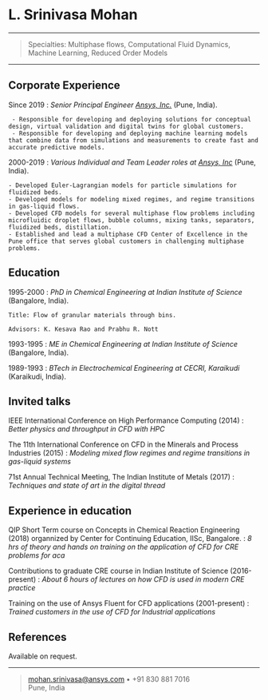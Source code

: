 
L. Srinivasa Mohan
==================

----

>  Specialties: Multiphase flows, Computational Fluid Dynamics, Machine Learning, Reduced Order Models

----

Corporate Experience
--------------------

Since 2019
:   *Senior Principal Engineer [Ansys, Inc.](https://www.ansys.com/)*
    (Pune, India).

     - Responsible for developing and deploying solutions for conceptual design, virtual validation and digital twins for global customers.
     - Responsible for developing and deploying machine learning models that combine data from simulations and measurements to create fast and accurate predictive models.

    
2000-2019
:   *Various Individual and Team Leader roles at [Ansys, Inc](https://www.ansys.com/)* 
    (Pune, India).

    - Developed Euler-Lagrangian models for particle simulations for fluidized beds.
    - Developed models for modeling mixed regimes, and regime transitions in gas-liquid flows.
    - Developed CFD models for several multiphase flow problems including microfluidic droplet flows, bubble columns, mixing tanks, separators, fluidized beds, distillation.
    - Established and lead a multiphase CFD Center of Excellence in the Pune office that serves global customers in challenging multiphase problems.


Education
---------

1995-2000
:   *PhD in Chemical Engineering at Indian Institute of Science*
    (Bangalore, India).

    Title: Flow of granular materials through bins.

    Advisors: K. Kesava Rao and Prabhu R. Nott

1993-1995
:   *ME in Chemical Engineering at Indian Institute of Science* (Bangalore, India).

1989-1993
:   *BTech in Electrochemical Engineering at CECRI, Karaikudi* (Karaikudi, India).

Invited talks
-------------

IEEE International Conference on High Performance Computing (2014)
:   *Better physics and throughput in CFD with HPC*

The 11th International Conference on CFD in the Minerals and Process Industries (2015)
:   *Modeling mixed flow regimes and regime transitions in gas-liquid systems*

71st Annual Technical Meeting, The Indian Institute of Metals (2017)
:   *Techniques and state of art in the digital thread*

Experience in education
-----------------------

QIP Short Term course on Concepts in Chemical Reaction Engineering (2018) organnized by Center for Continuing Education, IISc, Bangalore.
:   *8 hrs of theory and hands on training on the application of CFD for CRE problems for aca*

Contributions to graduate CRE course in Indian Institute of Science (2016-present)
:   *About 6 hours of lectures on how CFD is used in modern CRE practice*

Training on the use of Ansys Fluent for CFD applications (2001-present)
:   *Trained customers in the use of CFD for Industrial applications*

References
----------

Available on request.

----

> <mohan.srinivasa@ansys.com> • +91 830 881 7016\
> Pune, India
